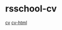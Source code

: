 # rsschool-cv
[cv](https://ralo44.github.io/rsschool-cv/cv)
[cv-html](https://ralo44.github.io/rsschool-cv/)